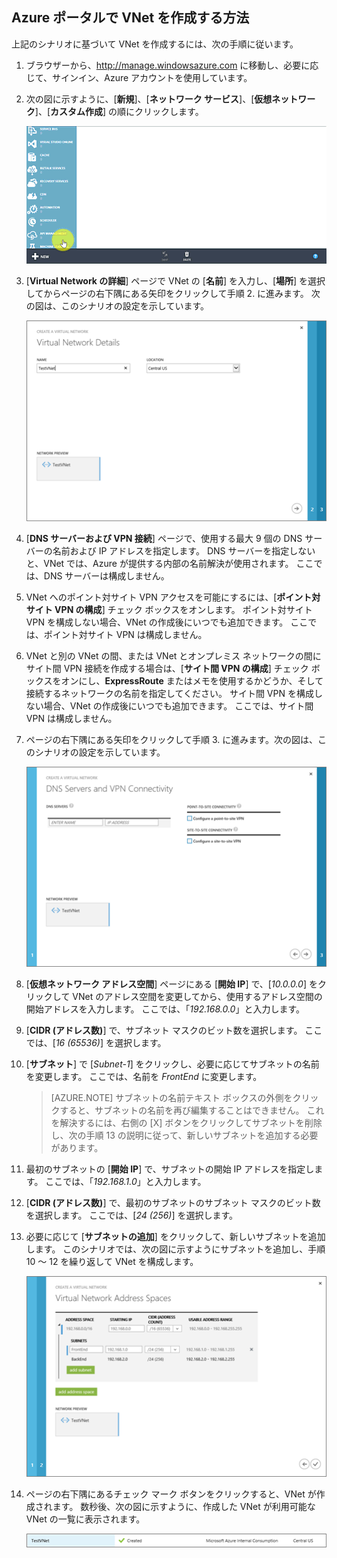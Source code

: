 ## Azure ポータルで VNet を作成する方法

上記のシナリオに基づいて VNet を作成するには、次の手順に従います。

1. ブラウザーから、http://manage.windowsazure.com に移動し、必要に応じて、サインイン、Azure アカウントを使用しています。
2. 次の図に示すように、[**新規**]、[**ネットワーク サービス**]、[**仮想ネットワーク**]、[**カスタム作成**] の順にクリックします。

    ![ポータルでの VNet の作成](./media/virtual-networks-create-vnet-classic-portal-include/vnet-create-portal-figure1.gif)

3. [**Virtual Network の詳細**] ページで VNet の [**名前**] を入力し、[**場所**] を選択してからページの右下隅にある矢印をクリックして手順 2. に進みます。 次の図は、このシナリオの設定を示しています。

    ![[Virtual Network の詳細] ページ](./media/virtual-networks-create-vnet-classic-portal-include/vnet-create-portal-figure2.png)

4. [**DNS サーバーおよび VPN 接続**] ページで、使用する最大 9 個の DNS サーバーの名前および IP アドレスを指定します。 DNS サーバーを指定しないと、VNet では、Azure が提供する内部の名前解決が使用されます。 ここでは、DNS サーバーは構成しません。
5. VNet へのポイント対サイト VPN アクセスを可能にするには、[**ポイント対サイト VPN の構成**] チェック ボックスをオンします。 ポイント対サイト VPN を構成しない場合、VNet の作成後にいつでも追加できます。 ここでは、ポイント対サイト VPN は構成しません。
6. VNet と別の VNet の間、または VNet とオンプレミス ネットワークの間にサイト間 VPN 接続を作成する場合は、[**サイト間 VPN の構成**] チェック ボックスをオンにし、**ExpressRoute** またはメモを使用するかどうか、そして接続するネットワークの名前を指定してください。 サイト間 VPN を構成しない場合、VNet の作成後にいつでも追加できます。 ここでは、サイト間 VPN は構成しません。
7. ページの右下隅にある矢印をクリックして手順 3. に進みます。次の図は、このシナリオの設定を示しています。

    ![[DNS サーバーおよび VPN 接続] ページ](./media/virtual-networks-create-vnet-classic-portal-include/vnet-create-portal-figure3.png)

8. [**仮想ネットワーク アドレス空間**] ページにある [**開始 IP**] で、[*10.0.0.0*] をクリックして VNet のアドレス空間を変更してから、使用するアドレス空間の開始アドレスを入力します。 ここでは、「*192.168.0.0*」と入力します。
9. [**CIDR (アドレス数)**] で、サブネット マスクのビット数を選択します。 ここでは、[*16 (65536)*] を選択します。
10. [**サブネット**] で [*Subnet-1*] をクリックし、必要に応じてサブネットの名前を変更します。 ここでは、名前を *FrontEnd* に変更します。
    >[AZURE.NOTE] サブネットの名前テキスト ボックスの外側をクリックすると、サブネットの名前を再び編集することはできません。 これを解決するには、右側の [X] ボタンをクリックしてサブネットを削除し、次の手順 13 の説明に従って、新しいサブネットを追加する必要があります。

11. 最初のサブネットの [**開始 IP**] で、サブネットの開始 IP アドレスを指定します。 ここでは、「*192.168.1.0*」と入力します。
12. [**CIDR (アドレス数)**] で、最初のサブネットのサブネット マスクのビット数を選択します。 ここでは、[*24 (256)*] を選択します。
13. 必要に応じて [**サブネットの追加**] をクリックして、新しいサブネットを追加します。 このシナリオでは、次の図に示すようにサブネットを追加し、手順 10 ～ 12 を繰り返して VNet を構成します。

    ![[仮想ネットワーク アドレス空間] ページ](./media/virtual-networks-create-vnet-classic-portal-include/vnet-create-portal-figure4.png)

14. ページの右下隅にあるチェック マーク ボタンをクリックすると、VNet が作成されます。 数秒後、次の図に示すように、作成した VNet が利用可能な VNet の一覧に表示されます。

    ![新しい仮想ネットワーク](./media/virtual-networks-create-vnet-classic-portal-include/vnet-create-portal-figure5.png)




